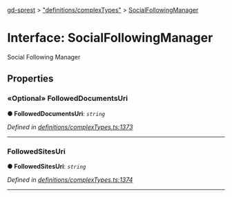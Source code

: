 [gd-sprest](../README.md) > ["definitions/complexTypes"](../modules/_definitions_complextypes_.md) > [SocialFollowingManager](../interfaces/_definitions_complextypes_.socialfollowingmanager.md)



# Interface: SocialFollowingManager


Social Following Manager


## Properties
<a id="followeddocumentsuri"></a>

### «Optional» FollowedDocumentsUri

**●  FollowedDocumentsUri**:  *`string`* 

*Defined in [definitions/complexTypes.ts:1373](https://github.com/gunjandatta/sprest/blob/3de79f1/src/definitions/complexTypes.ts#L1373)*





___

<a id="followedsitesuri"></a>

###  FollowedSitesUri

**●  FollowedSitesUri**:  *`string`* 

*Defined in [definitions/complexTypes.ts:1374](https://github.com/gunjandatta/sprest/blob/3de79f1/src/definitions/complexTypes.ts#L1374)*





___


